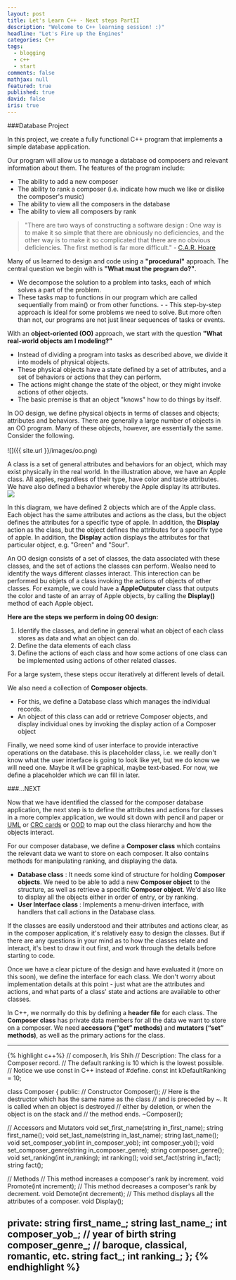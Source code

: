 ```yaml
---
layout: post
title: Let's Learn C++ - Next steps PartII
description: "Welcome to C++ learning session! :)"
headline: "Let's Fire up the Engines"
categories: C++
tags: 
  - blogging
  - c++
  - start
comments: false
mathjax: null
featured: true
published: true
david: false
iris: true
---
```


###Database Project

In this project, we create a fully functional C++ program that implements a simple database application. 

Our program will allow us to manage a database od composers and relevant information about them. The features of the program include:

- The ability to add a new composer
- The ability to rank a composer (i.e. indicate how much we like or dislike the composer's music)
- The ability to view all the composers in the database
- The ability to view all composers by rank

> "There are two ways of constructing a software design : One way is to make it so simple that there are obniously no deficiencies, and the other way is to make it so complicated that there are no obvious deficiencies. The first method is far more difficult." - [C.A.R. Hoare](http://en.wikipedia.org/wiki/Tony_Hoare)


Many of us learned to design and code using a **"procedural"** approach. The central question we begin with is **"What must the program do?"**. 

- We decompose the solution to a problem into tasks, each of which solves a part of the problem. 
- These tasks map to functions in our program which are called sequentially from main() or from other functions. - - This step-by-step approach is ideal for some problems we need to solve. But more often than not, our programs are not just linear sequences of tasks or events.

With an **object-oriented (OO)** approach, we start with the question **"What real-world objects am I modeling?"** 

- Instead of dividing a program into tasks as described above, we divide it into models of physical objects. 
- These physical objects have a state defined by a set of attributes, and a set of behaviors or actions that they can perform. 
- The actions might change the state of the object, or they might invoke actions of other objects. 
- The basic premise is that an object "knows" how to do things by itself. 

In OO design, we define physical objects in terms of classes and objects; attributes and behaviors. There are generally a large number of objects in an OO program. Many of these objects, however, are essentially the same. Consider the following.<br><br>![]({{ site.url }}/images/oo.png)

A class is a set of general attributes and behaviors for an object, which may exist physically in the real world. In the illustration above, we have an Apple class. All apples, regardless of their type, have color and taste attributes. We have also defined a behavior whereby the Apple display its attributes.<br>![]({{site.url}}/images/oo2.png)

In this diagram, we have defined 2 objects which are of the Apple class. Each object has the same attributes and actions as the class, but the object defines the attributes for a specific type of apple. In addition, the **Display** action as the class, but the object defines the attributes for a specifiv type of apple. In addition, the **Display** action displays the attributes for that particular object, e.g. "Green" and "Sour".

An OO design consists of a set of classes, the data associated with these classes, and the set of actions the classes can perform. Wealso need to identify the ways different classes interact. This interection can be performed bu objets of a class invoking the actions of objects of other classes. For example, we could have a **AppleOutputer** class that outputs the color and taste of an array of Apple objects, by calling the **Display()** method of each Apple object.

**Here are the steps we perform in doing OO design:**

1. Identify the classes, and define in general what an object of each class stores as data and what an object can do.
2. Define the data elements of each class
3. Define the actions of each class and how some actions of one class can be implemented using actions of other related classes. 

For a large system, these steps occur iteratively at different levels of detail.

We also need a collection of **Composer objects**. 
- For this, we define a Database class which manages the individual records.
- An object of this class can add or retrieve Composer objects, and display individual ones by invoking the display action of a Composer object

Finally, we need some kind of user interface to provide interactive operations on the database. this is placeholder class, i.e. we really don't know what the user interface is going to look like yet, but we do know we will need one. Maybe it will be graphical, maybe text-based. For now, we define a placeholder which we can fill in later.

###...NEXT

Now that we have identified the classed for the composer database application, the next step is to define the attributes and actions for classes in a more complex application, we would sit down with pencil and paper or [UML](http://en.wikipedia.org/wiki/Unified_Modeling_Language) or [CRC cards](http://en.wikipedia.org/wiki/Class-responsibility-collaboration_card) or [OOD](http://en.wikipedia.org/wiki/Object-oriented_design) to map out the class hierarchy and how the objects interact.

For our composer database, we define a **Composer class** which contains the relevant data we want to store on each composer. It also contains methods for manipulating ranking, and displaying the data. 

- **Database class** : It needs some kind of structure for holding **Composer objects**. We need to be able to add a new **Composer object** to the structure, as well as retrieve a specific **Composer object**. We'd also like to display all the objects either in order of entry, or by ranking.
- **User Interface class** : Implements a menu-driven interface, with handlers that call actions in the Database class. 

If the classes are easily understood and their attributes and actions clear, as in the composer application, it's relatively easy to design the classes. But if there are any questions in your mind as to how the classes relate and interact, it's best to draw it out first, and work through the details before starting to code.

Once we have a clear picture of the design and have evaluated it (more on this soon), we define the interface for each class. We don't worry about implementation details at this point - just what are the attributes and actions, and what parts of a class' state and actions are available to other classes.

In C++, we normally do this by defining a **header file** for each class. The **Composer class** has private data members for all the data we want to store on a composer. We need **accessors (“get” methods)** and **mutators (“set” methods)**, as well as the primary actions for the class.

----------------------------------------------
{% highlight c++%}
// composer.h, Iris Shih
// Description: The class for a Composer record.
// The default ranking is 10 which is the lowest possible.
// Notice we use const in C++ instead of #define.
const int kDefaultRanking = 10;

class Composer {
 public:
 // Constructor
 Composer();
 // Here is the destructor which has the same name as the class
 // and is preceded by ~. It is called when an object is destroyed
 // either by deletion, or when the object is on the stack and
 // the method ends.
 ~Composer();

 // Accessors and Mutators
 void set_first_name(string in_first_name);
 string first_name();
 void set_last_name(string in_last_name);
 string last_name();
 void set_composer_yob(int in_composer_yob);
 int composer_yob();
 void set_composer_genre(string in_composer_genre);
 string composer_genre();
 void set_ranking(int in_ranking);
 int ranking();
 void set_fact(string in_fact);
 string fact();

 // Methods
 // This method increases a composer's rank by increment.
 void Promote(int increment);
 // This method decreases a composer's rank by decrement.
 void Demote(int decrement);
 // This method displays all the attributes of a composer.
 void Display();

 private:
 string first_name_;
 string last_name_;
 int composer_yob_; // year of birth
 string composer_genre_; // baroque, classical, romantic, etc.
 string fact_;
 int ranking_;
};
{% endhighlight %}
----------------------------------------------